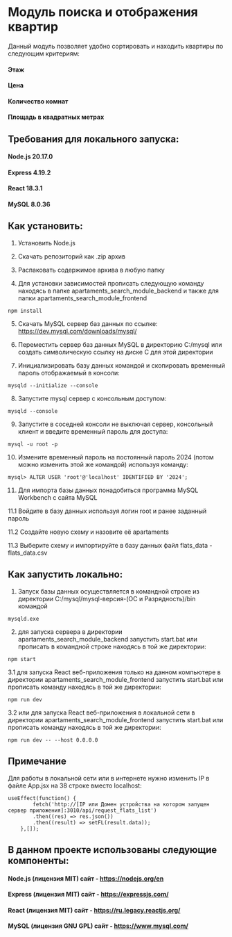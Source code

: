 # Модуль поиска и отображения квартир

Данный модуль позволяет удобно сортировать и находить квартиры по следующим критериям:
#### Этаж
#### Цена
#### Количество комнат
#### Площадь в квадратных метрах

## Требования для локального запуска:

#### Node.js 20.17.0
#### Express 4.19.2
#### React 18.3.1
#### MySQL 8.0.36

## Как установить:

1. Установить Node.js

2. Скачать репозиторий как .zip архив

3. Распаковать содержимое архива в любую папку

4. Для установки зависимостей прописать следующую команду находясь в папке apartaments_search_module_backend и также для папки apartaments_search_module_frontend

```
npm install
```

5. Скачать MySQL сервер баз данных по ссылке: https://dev.mysql.com/downloads/mysql/

6. Переместить сервер баз данных MySQL в директорию C:/mysql или создать символическую ссылку на диске C для этой директории

7. Инициализировать базу данных командой и скопировать временный пароль отображаемый в консоли:

```
mysqld --initialize --console
```

8. Запустите mysql сервер с консольным доступом:

```
mysqld --console
```

9. Запустите в соседней консоли не выключая сервер, консольный клиент и введите временный пароль для доступа:

```
mysql -u root -p
```

10. Измените временный пароль на постоянный пароль 2024 (потом можно изменить этой же командой) используя команду:

```
mysql> ALTER USER 'root'@'localhost' IDENTIFIED BY '2024';
```

11. Для импорта базы данных понадобиться программа MySQL Workbench с сайта MySQL

11.1 Войдите в базу данных используя логин root и ранее заданный пароль

11.2 Создайте новую схему и назовите её apartaments

11.3 Выберите схему и импортируйте в базу данных файл flats_data - flats_data.csv

## Как запустить локально:

1. Запуск базы данных осуществляется в командной строке из директории C:/mysql/mysql-версия-(ОС и Разрядность)/bin командой

```
mysqld.exe
```

2. для запуска сервера в директории apartaments_search_module_backend запустить start.bat или прописать в командной строке находясь в той же директории:

```
npm start
```

3.1 для запуска React веб-приложения только на данном компьютере в директории apartaments_search_module_frontend запустить start.bat или прописать команду находясь в той же директории:

```
npm run dev
```

3.2 или для запуска React веб-приложения в локальной сети в директории apartaments_search_module_frontend запустить start.bat или прописать команду находясь в той же директории:

```
npm run dev -- --host 0.0.0.0
```

## Примечание
Для работы в локальной сети или в интернете нужно изменить IP в файле App.jsx на 38 строке вместо localhost:

```
useEffect(function() {
		fetch('http://[IP или Домен устройства на котором запущен сервер приложения]:3010/api/request_flats_list')
		.then((res) => res.json())
		.then((result) => setFL(result.data));
	},[]);
```
	
## В данном проекте использованы следующие компоненты:
#### Node.js (лицензия MIT) сайт - https://nodejs.org/en
#### Express (лицензия MIT) сайт - https://expressjs.com/
#### React (лицензия MIT) сайт - https://ru.legacy.reactjs.org/
#### MySQL (лицензия GNU GPL) сайт - https://www.mysql.com/
